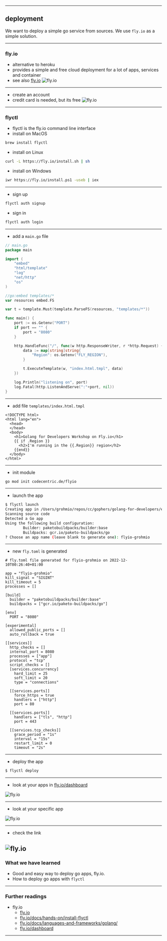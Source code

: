 <!-- .slide: data-background="img/DEPLOYMENT/00.jpg" data-background-size="100%" data-background-position="50% 50%" -->
----

## deployment

We want to deploy a simple go service from sources.
We use `fly.io` as a simple solution.

----

[//]: # ()
[//]: # (<!-- .slide: data-background="img/DEPLOYMENT/01.jpg" data-background-size="60%" data-background-position="50% 50%" -->)

[//]: # (----)

### fly.io
* alternative to heroku
* provides a simple and free cloud deployment for a lot of apps, services and container
* see also [fly.io](https://fly.io/)
![fly.io](img/DEPLOYMENT/02.png)<!-- .element height="400px" -->

----
* create an account
* credit card is needed, but its free
![fly.io](img/DEPLOYMENT/03.png)<!-- .element height="400px" -->
----
### flyctl
* flyctl is the fly.io command line interface
* install on MacOS

```bash
brew install flyctl
```
* install on Linux

```bash
curl -L https://fly.io/install.sh | sh
```
* install on Windows

```bash
iwr https://fly.io/install.ps1 -useb | iex
```
----
* sign up

```bash
flyctl auth signup
```

* sign in

```bash
flyctl auth login
```
----
* add a `main.go` file

```go
// main.go
package main

import (
    "embed"
    "html/template"
    "log"
    "net/http"
    "os"
)

//go:embed templates/*
var resources embed.FS

var t = template.Must(template.ParseFS(resources, "templates/*"))

func main() {
    port := os.Getenv("PORT")
    if port == "" {
        port = "8080"
    }

    http.HandleFunc("/", func(w http.ResponseWriter, r *http.Request) {
        data := map[string]string{
            "Region": os.Getenv("FLY_REGION"),
        }

        t.ExecuteTemplate(w, "index.html.tmpl", data)
    })

    log.Println("listening on", port)
    log.Fatal(http.ListenAndServe(":"+port, nil))
}
```
----

* add file `templates/index.html.tmpl`

```text
<!DOCTYPE html>
<html lang="en">
  <head>
  </head>
  <body>
    <h1>Golang for Developers Workshop on Fly.io</h1>
    {{ if .Region }}
      <h2>I'm running in the {{.Region}} region</h2>
    {{end}}
  </body>
</html>
```

----
* init module

```bash
go mod init codecentric.de/flyio
```

----
* launch the app

```bash
$ flyctl launch
Creating app in /Users/grohmio/repos/cc/gophers/golang-for-developers/examples/17-deployment/beer-fridge-gs
Scanning source code
Detected a Go app
Using the following build configuration:
        Builder: paketobuildpacks/builder:base
        Buildpacks: gcr.io/paketo-buildpacks/go
? Choose an app name (leave blank to generate one): flyio-grohmio

```
----

* new `fly.toml` is generated

```text
# fly.toml file generated for flyio-grohmio on 2022-12-10T00:26:40+01:00

app = "flyio-grohmio"
kill_signal = "SIGINT"
kill_timeout = 5
processes = []

[build]
  builder = "paketobuildpacks/builder:base"
  buildpacks = ["gcr.io/paketo-buildpacks/go"]

[env]
  PORT = "8080"

[experimental]
  allowed_public_ports = []
  auto_rollback = true

[[services]]
  http_checks = []
  internal_port = 8080
  processes = ["app"]
  protocol = "tcp"
  script_checks = []
  [services.concurrency]
    hard_limit = 25
    soft_limit = 20
    type = "connections"

  [[services.ports]]
    force_https = true
    handlers = ["http"]
    port = 80

  [[services.ports]]
    handlers = ["tls", "http"]
    port = 443

  [[services.tcp_checks]]
    grace_period = "1s"
    interval = "15s"
    restart_limit = 0
    timeout = "2s"

```
----

* deploy the app

```bash
$ flyctl deploy
```
----

* look at your apps in [fly.io/dashboard](https://fly.io/dashboard)

![fly.io](img/DEPLOYMENT/04.png)<!-- .element height="400px" -->

----
* look at your specific app

![fly.io](img/DEPLOYMENT/05.png)<!-- .element height="400px" -->

----

* check the link

![fly.io](img/DEPLOYMENT/06.png)<!-- .element height="400px" -->
----

### What we have learned
* Good and easy way to deploy go apps, fly.io.
* How to deploy go apps with `flyctl`


----

### Further readings
* fly.io
    * [fly.io](https://fly.io/)
    * [fly.io/docs/hands-on/install-flyctl](https://fly.io/docs/hands-on/install-flyctl/)
    * [fly.io/docs/languages-and-frameworks/golang/](https://fly.io/docs/languages-and-frameworks/golang/)
    * [fly.io/dashboard](https://fly.io/dashboard)
---